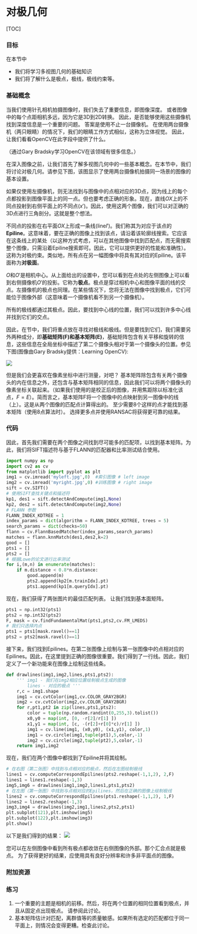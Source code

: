 # 对极几何

[TOC]

### 目标

在本节中
- 我们将学习多视图几何的基础知识
- 我们将了解什么是极点，极线，极线约束等。

### 基础概念
当我们使用针孔相机拍摄图像时，我们失去了重要信息，即图像深度。 或者图像中的每个点距相机多远，因为它是3D到2D转换。 因此，是否能够使用这些摄像机找到深度信息是一个重要的问题。 答案是使用不止一台摄像机。 在使用两台摄像机（两只眼睛）的情况下，我们的眼睛工作方式相似，这称为立体视觉。 因此，让我们看看OpenCV在此字段中提供了什么。

（通过Gary Bradsky学习OpenCV在该领域有很多信息。）

在深入图像之前，让我们首先了解多视图几何中的一些基本概念。在本节中，我们将讨论对极几何。请参见下图，该图显示了使用两台摄像机拍摄同一场景的图像的基本设置。

[](http://qiniu.aihubs.net/epipolar.jpg)

如果仅使用左摄像机，则无法找到与图像中的点相对应的3D点，因为线上的每个点都投影到图像平面上的同一点。但也要考虑正确的形象。现在，直线$OX$上的不同点投射到右侧平面上的不同点($x'$)。因此，使用这两个图像，我们可以对正确的3D点进行三角剖分。这就是整个想法。

不同点的投影在右平面$OX$上形成一条线(line$l'$)。我们称其为对应于该点的**Epiline**。这意味着，要在正确的图像上找到该点，请沿着该轮廓线搜索。它应该在这条线上的某处（以这种方式考虑，可以在其他图像中找到匹配点，而无需搜索整个图像，只需沿着Epiline搜索即可。因此，它可以提供更好的性能和准确性）。这称为对极约束。类似地，所有点在另一幅图像中将具有其对应的Epiline。该平面称为**对极面**。

$O$和$O'$是相机中心。从上面给出的设置中，您可以看到在点处的左侧图像上可以看到右侧摄像机$O'$的投影。它称为**极点**。极点是穿过相机中心和图像平面的线的交点。左摄像机的极点也同理。在某些情况下，您将无法在图像中找到极点，它们可能位于图像外部（这意味着一个摄像机看不到另一个摄像机）。

所有的极线都通过其极点。因此，要找到中心线的位置，我们可以找到许多中心线并找到它们的交点。

因此，在节中，我们将重点放在寻找对极线和极线。但是要找到它们，我们需要另外两种成分，即**基础矩阵(F)**和**基本矩阵(E)**，基础矩阵包含有关平移和旋转的信息，这些信息在全局坐标中描述了第二个摄像头相对于第一个摄像头的位置。参见下图(图像由Gary Bradsky提供：Learning OpenCV): 

![](http://qiniu.aihubs.net/essential_matrix.jpg)

但是我们会更喜欢在像素坐标中进行测量，对吧？ 基本矩阵除包含有关两个摄像头的内在信息之外，还包含与基本矩阵相同的信息，因此我们可以将两个摄像头的像素坐标关联起来。（如果我们使用的是校正后的图像，并用焦距除以标准化该点，$F=E$）。简而言之，基本矩阵F将一个图像中的点映射到另一图像中的线（上）。这是从两个图像的匹配点计算得出的。 至少需要8个这样的点才能找到基本矩阵（使用8点算法时）。 选择更多点并使用RANSAC将获得更可靠的结果。

### 代码
因此，首先我们需要在两个图像之间找到尽可能多的匹配项，以找到基本矩阵。为此，我们将SIFT描述符与基于FLANN的匹配器和比率测试结合使用。

```python
import numpy as np
import cv2 as cv
from matplotlib import pyplot as plt
img1 = cv.imread('myleft.jpg',0)  #索引图像 # left image
img2 = cv.imread('myright.jpg',0) #训练图像 # right image
sift = cv.SIFT()
# 使用SIFT查找关键点和描述符
kp1, des1 = sift.detectAndCompute(img1,None)
kp2, des2 = sift.detectAndCompute(img2,None)
# FLANN 参数
FLANN_INDEX_KDTREE = 1
index_params = dict(algorithm = FLANN_INDEX_KDTREE, trees = 5)
search_params = dict(checks=50)
flann = cv.FlannBasedMatcher(index_params,search_params)
matches = flann.knnMatch(des1,des2,k=2)
good = []
pts1 = []
pts2 = []
# 根据Lowe的论文进行比率测试
for i,(m,n) in enumerate(matches):
    if m.distance < 0.8*n.distance:
        good.append(m)
        pts2.append(kp2[m.trainIdx].pt)
        pts1.append(kp1[m.queryIdx].pt)
```

现在，我们获得了两张图片的最佳匹配列表。 让我们找到基本面矩阵。

```python
pts1 = np.int32(pts1)
pts2 = np.int32(pts2)
F, mask = cv.findFundamentalMat(pts1,pts2,cv.FM_LMEDS)
# 我们只选择内点
pts1 = pts1[mask.ravel()==1]
pts2 = pts2[mask.ravel()==1]
```

接下来，我们找到Epilines。在第二张图像上绘制与第一张图像中的点相对应的Epilines。因此，在这里提到正确的图像很重要。我们得到了一行线。因此，我们定义了一个新功能来在图像上绘制这些线条。

```python
def drawlines(img1,img2,lines,pts1,pts2):
    ''' img1 - 我们在img2相应位置绘制极点生成的图像
        lines - 对应的极点 '''
    r,c = img1.shape
    img1 = cv.cvtColor(img1,cv.COLOR_GRAY2BGR)
    img2 = cv.cvtColor(img2,cv.COLOR_GRAY2BGR)
    for r,pt1,pt2 in zip(lines,pts1,pts2):
        color = tuple(np.random.randint(0,255,3).tolist())
        x0,y0 = map(int, [0, -r[2]/r[1] ])
        x1,y1 = map(int, [c, -(r[2]+r[0]*c)/r[1] ])
        img1 = cv.line(img1, (x0,y0), (x1,y1), color,1)
        img1 = cv.circle(img1,tuple(pt1),5,color,-1)
        img2 = cv.circle(img2,tuple(pt2),5,color,-1)
    return img1,img2
```

现在，我们在两个图像中都找到了Epiline并将其绘制。
```python
# 在右图（第二张图）中找到与点相对应的极点，然后在左图绘制极线
lines1 = cv.computeCorrespondEpilines(pts2.reshape(-1,1,2), 2,F)
lines1 = lines1.reshape(-1,3)
img5,img6 = drawlines(img1,img2,lines1,pts1,pts2)
# 在左图（第一张图）中找到与点相对应的Epilines，然后在正确的图像上绘制极线
lines2 = cv.computeCorrespondEpilines(pts1.reshape(-1,1,2), 1,F)
lines2 = lines2.reshape(-1,3)
img3,img4 = drawlines(img2,img1,lines2,pts2,pts1)
plt.subplot(121),plt.imshow(img5)
plt.subplot(122),plt.imshow(img3)
plt.show()
```

以下是我们得到的结果：
![](http://qiniu.aihubs.net/epiresult.jpg)

您可以在左侧图像中看到所有极点都收敛在右侧图像的外部。那个汇合点就是极点。
为了获得更好的结果，应使用具有良好分辨率和许多非平面点的图像。

### 附加资源

### 练习
1. 一个重要的主题是相机的前移。然后，将在两个位置的相同位置看到极点，并且从固定点出现极点。 请参阅此讨论。
2. 基本矩阵估计对匹配，离群值等的质量敏感。如果所有选定的匹配都位于同一平面上，则情况会变得更糟。检查此讨论。